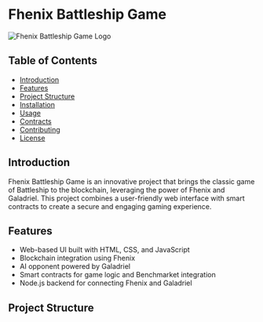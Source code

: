 # Fhenix Battleship Game

![Fhenix Battleship Game Logo](path/to/your/logo.png)

## Table of Contents
- [Introduction](#introduction)
- [Features](#features)
- [Project Structure](#project-structure)
- [Installation](#installation)
- [Usage](#usage)
- [Contracts](#contracts)
- [Contributing](#contributing)
- [License](#license)

## Introduction

Fhenix Battleship Game is an innovative project that brings the classic game of Battleship to the blockchain, leveraging the power of Fhenix and Galadriel. This project combines a user-friendly web interface with smart contracts to create a secure and engaging gaming experience.

## Features

- Web-based UI built with HTML, CSS, and JavaScript
- Blockchain integration using Fhenix
- AI opponent powered by Galadriel
- Smart contracts for game logic and Benchmarket integration
- Node.js backend for connecting Fhenix and Galadriel

## Project Structure
